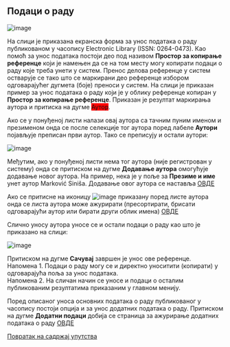 ## Подаци о раду

![image](https://user-images.githubusercontent.com/29538544/150586481-38fd1927-ea6e-46f8-bab9-0989fc4c4b79.png)

На слици је приказана екранска форма за унос података о раду публикованом у часопису Electronic Library (ISSN: 0264-0473). Као помоћ за унос података постоји део под називом **Простор за копирање референце** који је намењен да се на том месту могу копирати подаци о раду  које треба унети у систем. Пренос делова референце у систем остварује се тако што се маркирани део референце избором одговарајућег дугмета (боје) преноси у систем. 
На слици је приказан пример за унос података о раду који је у облику референце копиран у **Простор за копирање референце**. Приказан је резултат маркирања аутора и притиска на дугме <span style="background-color:red">Аутор</span>.

Ако се у понуђеној листи налази овај аутора са тачним пуним именом и презименом онда се после селекције тог аутора поред лабеле **Аутори** појављује преписан први аутор. Тако се преписују и остали аутори:
 
![image](https://user-images.githubusercontent.com/29538544/150630747-31d4f943-47fe-4021-8a56-244bff9c97b6.png)
 
Међутим, ако у понуђеној листи нема тог аутора (није регистрован у систему) онда се притиском на дугме **Додавање аутора** омогућује додавање новог аутора. На пример, нека је у поље за **Презиме и име** унет аутор Marković Siniša. Додавање овог аутора се наставља [ОВДЕ](dodavanjeAutora.md) 

Ако се притисне на иконицу ![image](https://user-images.githubusercontent.com/29538544/148249453-72199fbb-8ca4-4ae4-8c4d-64924a280e7b.png) приказану поред листе аутора онда се листа аутора може ажурирати (пресортирати, брисати одговарајући аутор или бирати други облик имена) [ОВДЕ](pretragaAutoraDodavanje.md)

Слично уносу аутора уносе се и остали подаци о раду као што је приказано на слици:

![image](https://user-images.githubusercontent.com/29538544/150587010-f42d444c-cd60-481c-b611-9275cdf06e50.png)
 
Притиском на дугме **Сачувај** завршен је унос ове референце.  
Напомена 1. Подаци о раду могу се и директно уноситити (копирати) у одговарајућа поља за унос података.  
Напомена 2. На сличан начин се уносе и подаци о осталим публикованим резултатима приказаним у главном менију.

Поред описаног уноса основних података о раду публикованог у часопису постоји опција и за унос додатних података о раду. 
Притиском на дугме **Додатни подаци** добија се страница за ажурирање додатних података о раду [ОВДЕ](dodatniPodaciOradu.md)

[Повратак на садржај упутства](uputstvo.md#садржај)

